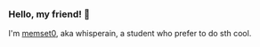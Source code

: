 ### Hello, my friend! 👋

I'm [memset0](https://memset0.cn/), aka whisperain, a student who prefer to do sth cool.

<!--

TODO:

[ ] Tags Cloud: 每个用户可以通过 Github Issue 为标签投票计次，使用 wordcloud 生成词云并自动更新。
[ ] Tags Cloud History: using html5 tag <details>
[ ] Recent Blog / Commits / Stars: https://github.com/tw93/tw93
[ ] Tools' Tag: https://github.com/thmsgbrt / https://github.com/DenverCoder1
[ ] My Follwers: https://github.com/ouuan
[ ] Favorite Tech: https://github.com/MacroPower
[ ] Favorite Repo: https://github.com/DenverCoder1

-->
